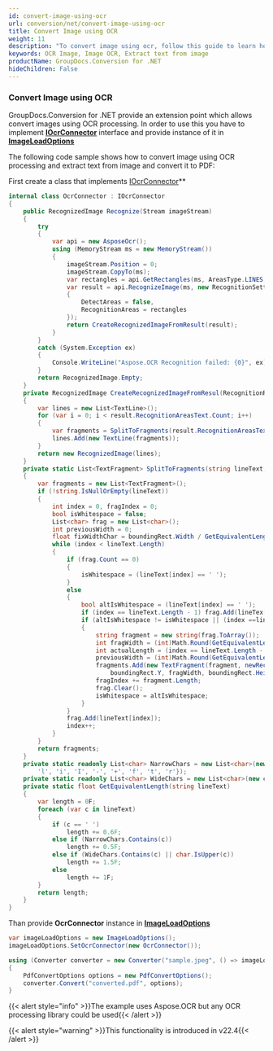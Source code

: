 ```yaml
---
id: convert-image-using-ocr
url: conversion/net/convert-image-using-ocr
title: Convert Image using OCR
weight: 11
description: "To convert image using ocr, follow this guide to learn how to convert an image document with ocr processing using GroupDocs.Conversion for .NET."
keywords: OCR Image, Image OCR, Extract text from image
productName: GroupDocs.Conversion for .NET
hideChildren: False
---
```

### Convert Image using OCR

GroupDocs.Conversion for .NET provide an extension point which allows convert images using OCR processing. In order to use this you have to implement **[IOcrConnector](https://reference.groupdocs.com/conversion/net/groupdocs.conversion.integration.ocr/iocrconnector)** interface and provide instance of it in **[ImageLoadOptions](https://reference.groupdocs.com/conversion/net/groupdocs.conversion.options.load/imageloadoptions)**

The following code sample shows how to convert image using OCR processing and extract text from image and convert it to PDF:

First create a class that implements [IOcrConnector](https://reference.groupdocs.com/conversion/net/groupdocs.conversion.integration.ocr/iocrconnector)**
```csharp
internal class OcrConnector : IOcrConnector
{
    public RecognizedImage Recognize(Stream imageStream)
    {
        try
        {
            var api = new AsposeOcr();
            using (MemoryStream ms = new MemoryStream())
            {
                imageStream.Position = 0;
                imageStream.CopyTo(ms);
                var rectangles = api.GetRectangles(ms, AreasType.LINES,false);
                var result = api.RecognizeImage(ms, new RecognitionSettings
                {
                    DetectAreas = false,
                    RecognitionAreas = rectangles
                });
                return CreateRecognizedImageFromResult(result);
            }
        }
        catch (System.Exception ex)
        {
            Console.WriteLine("Aspose.OCR Recognition failed: {0}", ex);
        }
        return RecognizedImage.Empty;
    }
    private RecognizedImage CreateRecognizedImageFromResul(RecognitionResult result)
    {
        var lines = new List<TextLine>();
        for (var i = 0; i < result.RecognitionAreasText.Count; i++)
        {
            var fragments = SplitToFragments(result.RecognitionAreasText[i]Trim('\r', '\n'), result.RecognitionAreasRectangles[i]);
            lines.Add(new TextLine(fragments));
        }
        return new RecognizedImage(lines);
    }
    private static List<TextFragment> SplitToFragments(string lineText,Rectangle boundingRect)
    {
        var fragments = new List<TextFragment>();
        if (!string.IsNullOrEmpty(lineText))
        {
            int index = 0, fragIndex = 0;
            bool isWhitespace = false;
            List<char> frag = new List<char>();
            int previousWidth = 0;
            float fixWidthChar = boundingRect.Width / GetEquivalentLengt(lineText);
            while (index < lineText.Length)
            {
                if (frag.Count == 0)
                {
                    isWhitespace = (lineText[index] == ' ');
                }
                else
                {
                    bool altIsWhitespace = (lineText[index] == ' ');
                    if (index == lineText.Length - 1) frag.Add(lineTex[index]);
                    if (altIsWhitespace != isWhitespace || (index ==lineText.Length - 1))
                    {
                        string fragment = new string(frag.ToArray());
                        int fragWidth = (int)Math.Round(GetEquivalentLengt(fragment) * fixWidthChar);
                        int actualLength = (index == lineText.Length - 1) ?lineText.Length : index;
                        previousWidth = (int)Math.Round(GetEquivalentLengt(lineText.Substring(0, actualLength - frag.Count))* fixWidthChar);
                        fragments.Add(new TextFragment(fragment, newRectangle(boundingRect.X + previousWidth,
                            boundingRect.Y, fragWidth, boundingRect.Height));
                        fragIndex += fragment.Length;
                        frag.Clear();
                        isWhitespace = altIsWhitespace;
                    }
                }
                frag.Add(lineText[index]);
                index++;
            }
        }
        return fragments;
    }
    private static readonly List<char> NarrowChars = new List<char>(new cha[] { ',', '.', ':', ';', '!', '|', '(', ')', '{', '}',
        'l', 'i', 'I', '-', '+', 'f', 't', 'r'});
    private static readonly List<char> WideChars = new List<char>(new cha[] { '\t', 'm', 'w', 'M', 'W' });
    private static float GetEquivalentLength(string lineText)
    {
        var length = 0F;
        foreach (var c in lineText)
        {
            if (c == ' ')
                length += 0.6F;
            else if (NarrowChars.Contains(c))
                length += 0.5F;
            else if (WideChars.Contains(c) || char.IsUpper(c))
                length += 1.5F;
            else
                length += 1F;
        }
        return length;
    }
}
```

Than provide **OcrConnector** instance in **[ImageLoadOptions](https://reference.groupdocs.com/conversion/net/groupdocs.conversion.options.load/imageloadoptions)**

```csharp
var imageLoadOptions = new ImageLoadOptions();
imageLoadOptions.SetOcrConnector(new OcrConnector());

using (Converter converter = new Converter("sample.jpeg", () => imageLoadOptions))
{
    PdfConvertOptions options = new PdfConvertOptions();
    converter.Convert("converted.pdf", options);
}
```

{{< alert style="info" >}}The example uses Aspose.OCR but any OCR processing library could be used{{< /alert >}}

{{< alert style="warning" >}}This functionality is introduced in v22.4{{< /alert >}}
